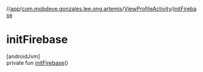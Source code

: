//[app](../../../index.md)/[com.mobdeve.gonzales.lee.ong.artemis](../index.md)/[ViewProfileActivity](index.md)/[initFirebase](init-firebase.md)

# initFirebase

[androidJvm]\
private fun [initFirebase](init-firebase.md)()
